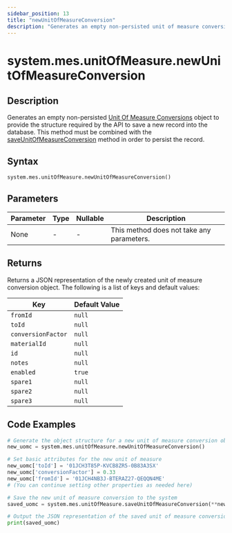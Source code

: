 ```yaml
---
sidebar_position: 13
title: "newUnitOfMeasureConversion"
description: "Generates an empty non-persisted unit of measure conversion object to provide the structure to save a new record into the database."
---
```


# system.mes.unitOfMeasure.newUnitOfMeasureConversion

## Description

Generates an empty non-persisted [Unit Of Measure Conversions](../../data-model/utility-models/unit-of-measure-model/unit-of-measure-conversion) object to provide the structure required by the API
to save a new record into the database. This method must be combined with the [saveUnitOfMeasureConversion](./save-unit-of-measure-conversion) method in order to persist the record.

## Syntax

```python
system.mes.unitOfMeasure.newUnitOfMeasureConversion()
```

## Parameters

| Parameter | Type | Nullable | Description                               |
|-----------|------|----------|-------------------------------------------|
| None      | -    | -        | This method does not take any parameters. |

## Returns

Returns a JSON representation of the newly created unit of measure conversion object. The following is a list of keys and default values:

| Key                | Default Value |
|--------------------|---------------|
| `fromId`           | `null`        |
| `toId`             | `null`        |
| `conversionFactor` | `null`        |
| `materialId`       | `null`        |
| `id`               | `null`        |
| `notes`            | `null`        |
| `enabled`          | `true`        |
| `spare1`           | `null`        |
| `spare2`           | `null`        |
| `spare3`           | `null`        |

## Code Examples

```python
# Generate the object structure for a new unit of measure conversion object with no initial arguments
new_uomc = system.mes.unitOfMeasure.newUnitOfMeasureConversion()

# Set basic attributes for the new unit of measure
new_uomc['toId'] = '01JCH3T85P-KVCB8ZR5-0B83A3SX'
new_uomc['conversionFactor'] = 0.33
new_uomc['fromId'] = '01JCH4NB3J-BTERAZ27-QEQQN4ME'
# (You can continue setting other properties as needed here)

# Save the new unit of measure conversion to the system
saved_uomc = system.mes.unitOfMeasure.saveUnitOfMeasureConversion(**new_uomc)

# Output the JSON representation of the saved unit of measure conversion
print(saved_uomc)
```
